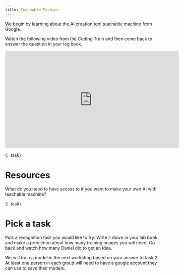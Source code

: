```yaml
---
title: Teachable Machine
---
```


We begin by learning about the AI creation tool [teachable machine](https://blog.google/technology/ai/teachable-machine/) from Google.

Watch the following video from the Coding Train and then come back to answer the question in your log book.

<iframe width="560" height="315" src="https://www.youtube.com/embed/kwcillcWOg0?si=pYPdv9LCkgAvoyHx" title="YouTube video player" frameborder="0" allow="accelerometer; autoplay; clipboard-write; encrypted-media; gyroscope; picture-in-picture; web-share" allowfullscreen></iframe>

<p/>

{: .task}
# Resources

What do you need to have access to if you want to make your own AI  with teachable machine?

{: .task}
# Pick a task
Pick a recognition task you would like to try.  Write it down in your lab book and make a prediction about how many training images you will need.  Go back and watch how many Daniel did to get an idea.  

We will train a model in the next workshop based on your answer to task 2.  At least one person in each group will need to have a google account they can use to save their models.



